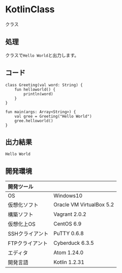 # KotlinClass
クラス

## 処理
クラスで`Hello World`と出力します。

## コード
```
class Greeting(val word: String) {
    fun helloworld() {
        println(word)
    }
}

fun main(args: Array<String>) {
    val gree = Greeting("Hello World")
    gree.helloworld()
}
```

## 出力結果  
```
Hello World
```

## 開発環境
| 開発ツール |  |
|:-|:-|
| OS | Windows10 |
| 仮想化ソフト | Oracle VM VirtualBox 5.2 |
| 構築ソフト | Vagrant 2.0.2 |
| 仮想化上OS | CentOS 6.9 |
| SSHクライアント | PuTTY 0.6.8 |
| FTPクライアント | Cyberduck 6.3.5 |
| エディタ | Atom 1.24.0 |
| 開発言語 | Kotlin 1.2.31 |

